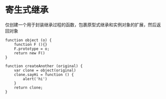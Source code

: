 # 寄生式继承

仅创建一个用于封装继承过程的函数，包裹原型式继承和实例对象的扩展，然后返回对象

```
function object (o) {
    function F (){}
    F.prototype = o;
    return new F()
}

function createAnother (original) {
    var clone = object(original)
    clone.sayHi = function () {
        alert('hi')
    }
    return clone;
}
```



